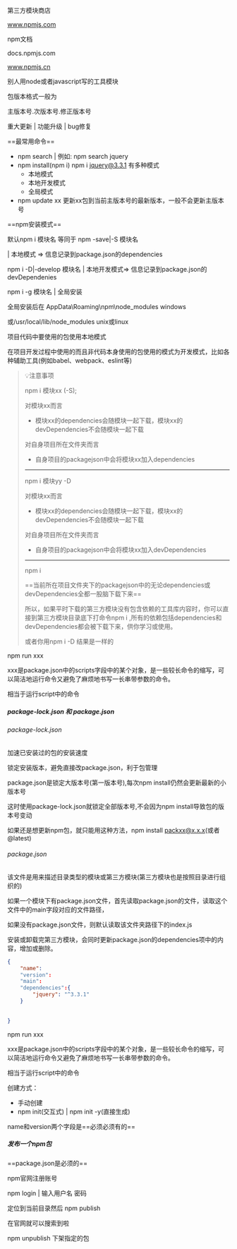 

第三方模块商店

www.npmjs.com



npm文档

docs.npmjs.com

www.npmjs.cn



别人用node或者javascript写的工具模块



包版本格式一般为

主版本号.次版本号.修正版本号

重大更新 | 功能升级 | bug修复



==最常用命令==



- npm search | 例如: npm search jquery
- npm install(npm i) npm i jquery@3.3.1 有多种模式
  - 本地模式
  - 本地开发模式
  - 全局模式
- npm update xx 更新xx包到当前主版本号的最新版本，一般不会更新主版本号



==npm安装模式==

默认npm i 模块名 等同于 npm -save|-S 模块名

 | 本地模式  => 信息记录到package.json的dependencies

npm i -D|-develop 模块名 | 本地开发模式=> 信息记录到package.json的devDependenies

npm i -g 模块名 | 全局安装 

全局安装后在 AppData\Roaming\npm\node_modules windows

或/usr/local/lib/node_modules unix或linux

项目代码中要使用的包使用本地模式



在项目开发过程中使用的而且非代码本身使用的包使用的模式为开发模式，比如各种辅助工具(例如babel、webpack、eslint等)



> 💡注意事项
>
> npm i 模块xx (-S);
>
> 对模块xx而言
>
> - 模块xx的dependencies会随模块一起下载，模块xx的devDependencies不会随模块一起下载
>
> 对自身项目所在文件夹而言
>
> - 自身项目的packagejson中会将模块xx加入dependencies
>
>
>
> ---
>
>
>
> npm i 模块yy -D
>
> 对模块xx而言
>
> - 模块xx的dependencies会随模块一起下载，模块xx的devDependencies不会随模块一起下载
>
> 对自身项目所在文件夹而言
>
> - 自身项目的packagejson中会将模块xx加入devDependencies
>
> ---
>
>
>
> npm i
>
> ==当前所在项目文件夹下的packagejson中的无论dependencies或devDependencies全都一股脑下载下来==
>
> 所以，如果平时下载的第三方模块没有包含依赖的工具库内容时，你可以直接到第三方模块目录底下打命令npm i ,所有的依赖包括dependencies和devDependencies都会被下载下来，供你学习或使用。
>
> 或者你用npm i -D 结果是一样的





npm run xxx



xxx是package.json中的scripts字段中的某个对象，是一些较长命令的缩写，可以简洁地运行命令又避免了麻烦地书写一长串带参数的命令。

相当于运行script中的命令



##### package-lock.json 和 package.json



###### package-lock.json 

加速已安装过的包的安装速度

锁定安装版本，避免直接改package.json，利于包管理

package.json是锁定大版本号(第一版本号),每次npm install仍然会更新最新的小版本号

这时使用package-lock.json就锁定全部版本号,不会因为npm install导致包的版本号变动

如果还是想更新npm包，就只能用这种方法，npm install packxx@x.x.x(或者@latest)



###### package.json

该文件是用来描述目录类型的模块或第三方模块(第三方模块也是按照目录进行组织的)

如果一个模块下有package.json文件，首先读取package.json的文件，读取这个文件中的main字段对应的文件路径，

如果没有package.json文件，则默认读取该文件夹路径下的index.js



安装或卸载完第三方模块，会同时更新package.json的dependencies项中的内容，增加或删除。



```json
{
    "name":
    "version":
    "main":
    "dependencies":{
        "jquery": "^3.3.1"
    }
    
    
}
```



npm run xxx



xxx是package.json中的scripts字段中的某个对象，是一些较长命令的缩写，可以简洁地运行命令又避免了麻烦地书写一长串带参数的命令。

相当于运行script中的命令



创建方式：

- 手动创建
- npm init(交互式) | npm init -y(直接生成)



name和version两个字段是==必须必须有的==





##### 发布一个npm包

==package.json是必须的==

npm官网注册账号

npm login | 输入用户名 密码

定位到当前目录然后 npm publish

在官网就可以搜索到啦

npm unpublish 下架指定的包
